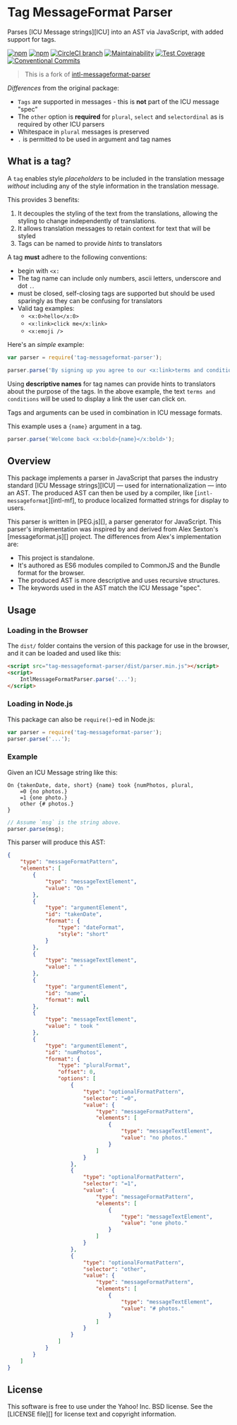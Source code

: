 Tag MessageFormat Parser
=========================

Parses [ICU Message strings][ICU] into an AST via JavaScript, with added support for tags.

[![npm](https://img.shields.io/npm/v/tag-messageformat-parser.svg)](https://www.npmjs.com/package/tag-messageformat-parser)
[![npm](https://img.shields.io/npm/dm/tag-messageformat-parser.svg)](https://www.npmjs.com/package/tag-messageformat-parser)
[![CircleCI branch](https://img.shields.io/circleci/project/github/adam-26/intl-messageformat-parser/master.svg)](https://circleci.com/gh/adam-26/intl-messageformat-parser/tree/master)
[![Maintainability](https://api.codeclimate.com/v1/badges/ad62f24a1337d30759a1/maintainability)](https://codeclimate.com/github/adam-26/intl-messageformat-parser/maintainability)
[![Test Coverage](https://api.codeclimate.com/v1/badges/ad62f24a1337d30759a1/test_coverage)](https://codeclimate.com/github/adam-26/intl-messageformat-parser/test_coverage)
[![Conventional Commits](https://img.shields.io/badge/Conventional%20Commits-1.0.0-yellow.svg)](https://conventionalcommits.org)

> This is a fork of [intl-messageformat-parser](https://github.com/yahoo/intl-messageformat-parser)

_Differences_ from the original package:
 * `Tags` are supported in messages - this is **not** part of the ICU message "spec"
 * The `other` option is **required** for `plural`, `select` and `selectordinal` as is required by other ICU parsers
 * Whitespace in `plural` messages is preserved
 * `.` is permitted to be used in argument and tag names

What is a tag?
--------
A `tag` enables style _placeholders_ to be included in the translation message _without_ including any of the
style information in the translation message.

This provides 3 benefits:
  1. It decouples the styling of the text from the translations, allowing the styling to change independently of translations.
  2. It allows translation messages to retain context for text that will be styled
  3. Tags can be named to provide _hints_ to translators

A tag **must** adhere to the following conventions:
 * begin with `<x:`
 * The tag name can include only numbers, ascii letters, underscore and dot `.`.
 * must be closed, self-closing tags are supported but should be used sparingly as they can be confusing for translators
 * Valid tag examples:
   * `<x:0>hello</x:0>`
   * `<x:link>click me</x:link>`
   * `<x:emoji />`

Here's an _simple_ example:

```js
var parser = require('tag-messageformat-parser');

parser.parse('By signing up you agree to our <x:link>terms and conditions</x:link>');

```

Using **descriptive names** for tag names can provide hints to translators about the purpose of the tags.
In the above example, the text `terms and conditions` will be used to display a link the user can click on.

Tags and arguments can be used in combination in ICU message formats.

This example uses a `{name}` argument in a tag.

```js
parser.parse('Welcome back <x:bold>{name}</x:bold>');
```

Overview
--------

This package implements a parser in JavaScript that parses the industry standard [ICU Message strings][ICU] — used for internationalization — into an AST. The produced AST can then be used by a compiler, like [`intl-messageformat`][intl-mf], to produce localized formatted strings for display to users.

This parser is written in [PEG.js][], a parser generator for JavaScript. This parser's implementation was inspired by and derived from Alex Sexton's [messageformat.js][] project. The differences from Alex's implementation are:

- This project is standalone.
- It's authored as ES6 modules compiled to CommonJS and the Bundle format for the browser.
- The produced AST is more descriptive and uses recursive structures.
- The keywords used in the AST match the ICU Message "spec".


Usage
-----

### Loading in the Browser

The `dist/` folder contains the version of this package for use in the browser, and it can be loaded and used like this:

```html
<script src="tag-messageformat-parser/dist/parser.min.js"></script>
<script>
    IntlMessageFormatParser.parse('...');
</script>
```

### Loading in Node.js

This package can also be `require()`-ed in Node.js:

```js
var parser = require('tag-messageformat-parser');
parser.parse('...');
```

### Example

Given an ICU Message string like this:

```
On {takenDate, date, short} {name} took {numPhotos, plural,
    =0 {no photos.}
    =1 {one photo.}
    other {# photos.}
}
```

```js
// Assume `msg` is the string above.
parser.parse(msg);
```

This parser will produce this AST:

```json
{
    "type": "messageFormatPattern",
    "elements": [
        {
            "type": "messageTextElement",
            "value": "On "
        },
        {
            "type": "argumentElement",
            "id": "takenDate",
            "format": {
                "type": "dateFormat",
                "style": "short"
            }
        },
        {
            "type": "messageTextElement",
            "value": " "
        },
        {
            "type": "argumentElement",
            "id": "name",
            "format": null
        },
        {
            "type": "messageTextElement",
            "value": " took "
        },
        {
            "type": "argumentElement",
            "id": "numPhotos",
            "format": {
                "type": "pluralFormat",
                "offset": 0,
                "options": [
                    {
                        "type": "optionalFormatPattern",
                        "selector": "=0",
                        "value": {
                            "type": "messageFormatPattern",
                            "elements": [
                                {
                                    "type": "messageTextElement",
                                    "value": "no photos."
                                }
                            ]
                        }
                    },
                    {
                        "type": "optionalFormatPattern",
                        "selector": "=1",
                        "value": {
                            "type": "messageFormatPattern",
                            "elements": [
                                {
                                    "type": "messageTextElement",
                                    "value": "one photo."
                                }
                            ]
                        }
                    },
                    {
                        "type": "optionalFormatPattern",
                        "selector": "other",
                        "value": {
                            "type": "messageFormatPattern",
                            "elements": [
                                {
                                    "type": "messageTextElement",
                                    "value": "# photos."
                                }
                            ]
                        }
                    }
                ]
            }
        }
    ]
}
```


License
-------

This software is free to use under the Yahoo! Inc. BSD license.
See the [LICENSE file][] for license text and copyright information.
